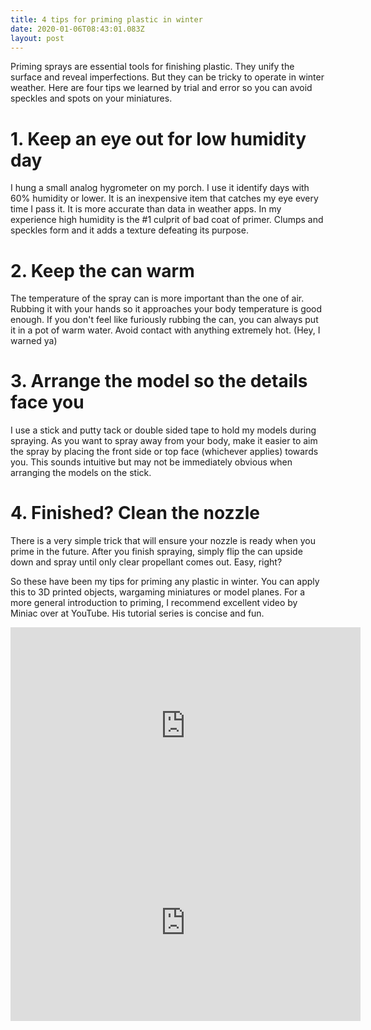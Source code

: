 ```yaml
---
title: 4 tips for priming plastic in winter
date: 2020-01-06T08:43:01.083Z
layout: post
---
```

Priming sprays are essential tools for finishing plastic. They unify the surface and reveal imperfections. But they can be tricky to operate in winter weather. Here are four tips we learned by trial and error so you can avoid speckles and spots on your miniatures.



# 1. Keep an eye out for low humidity day

I hung a small analog hygrometer on my porch. I use it identify days with 60% humidity or lower. It is an inexpensive item that catches my eye every time I pass it. It is more accurate than data in weather apps. In my experience high humidity is the #1 culprit of bad coat of primer. Clumps and speckles form and it adds a texture defeating its purpose.

# 2. Keep the can warm

The temperature of the spray can is more important than the one of air. Rubbing it with your hands so it approaches your body temperature is good enough. If you don't feel like furiously rubbing the can, you can always put it in a pot of warm water. Avoid contact with anything extremely hot. (Hey, I warned ya)

# 3. Arrange the model so the details face you

I use a stick and putty tack or double sided tape to hold my models during spraying. As you want to spray away from your body, make it easier to aim the spray by placing the front side or top face (whichever applies) towards you. This sounds intuitive but may not be immediately obvious when arranging the models on the stick.

# 4. Finished? Clean the nozzle

There is a very simple trick that will ensure your nozzle is ready when you prime in the future. After you finish spraying, simply flip the can upside down and spray until only clear propellant comes out. Easy, right?

So these have been my tips for priming any plastic in winter. You can apply this to 3D printed objects, wargaming miniatures or model planes. For a more general introduction to priming, I recommend excellent video by Miniac over at YouTube. His tutorial series is concise and fun.

<iframe width="560" height="315" src="https://www.youtube.com/embed/k1srek0pono" frameborder="0" allow="accelerometer; autoplay; encrypted-media; gyroscope; picture-in-picture" allowfullscreen></iframe><iframe width="560" height="315" src="https://www.youtube.com/embed/k1srek0pono" frameborder="0" allow="accelerometer; autoplay; encrypted-media; gyroscope; picture-in-picture" allowfullscreen></iframe>
